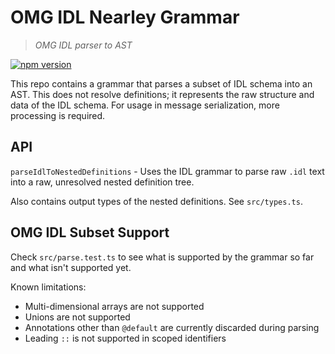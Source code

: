 # OMG IDL Nearley Grammar

> _OMG IDL parser to AST_

[![npm version](https://img.shields.io/npm/v/@foxglove/omgidl-grammar.svg?style=flat)](https://www.npmjs.com/package/@foxglove/omgidl-grammar)

This repo contains a grammar that parses a subset of IDL schema into an AST. This does not resolve definitions; it represents the raw structure and data of the IDL schema. For usage in message serialization, more processing is required.

## API

`parseIdlToNestedDefinitions` - Uses the IDL grammar to parse raw `.idl` text into a raw, unresolved nested definition tree.

Also contains output types of the nested definitions. See `src/types.ts`.

## OMG IDL Subset Support

Check `src/parse.test.ts` to see what is supported by the grammar so far and what isn't supported yet.

Known limitations:

- Multi-dimensional arrays are not supported
- Unions are not supported
- Annotations other than `@default` are currently discarded during parsing
- Leading `::` is not supported in scoped identifiers
